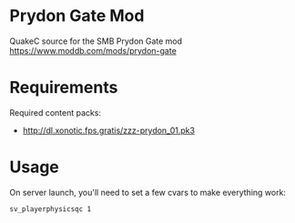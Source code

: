Prydon Gate Mod
================

QuakeC source for the SMB Prydon Gate mod 
https://www.moddb.com/mods/prydon-gate


Requirements
============
 
Required content packs:
 - http://dl.xonotic.fps.gratis/zzz-prydon_01.pk3


Usage
=====

On server launch, you'll need to set a few cvars to make everything work:

`sv_playerphysicsqc 1`  
